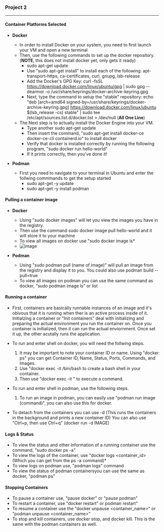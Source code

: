 ### **Project 2**

---

#### Container Platforms Selected
- **Docker**
  - In order to install Docker on your system, you need to first launch your VM and open a new terminal
  - Then, use the following commands to set up the docker repository. (**NOTE**, this does not install docker yet, only gets it ready)
    - sudo apt-get update
    - Use "sudo apt-get install" to install each of the following: apt-transport-https, ca-certificates, curl, gnupg, lsb-release
    - Add the Docker's GPG Key: curl -fsSL https://download.docker.com/linux/ubuntu/gpg | sudo gpg --dearmor -o /usr/share/keyrings/docker-archive-keyring.gpg
    - Next, type the command to setup the "stable" repository: echo "deb [arch=amd64 signed-by=/usr/share/keyrings/docker-archive-keyring.gpg] https://download.docker.com/linux/ubuntu 
    $(lsb_release -cs) stable" | sudo tee /etc/apt/sources.list.d/docker.list > /dev/null  (**All One Line**)
  - The Next step is to actually install the Docker Engine into your VM. 
    - Type another sudo apt-get update
    - Then insert the command, "sudo apt-get install docker-ce docker-ce-cli containerd.io" to install docker
    - Verify that docker is installed correctly by running the following program, "sudo docker run hello-world"
    - If it prints correctly, then you've done it!
  
- **Podman** 
  - First you need to navigate to your terminal in Ubuntu and enter the follwing commmands to get the setup started
    - sudo apt-get -y update
    - sudo apt-get -y install podman

#### Pulling a container image
- **Docker**
  - Using "sudo docker images" will let you view the images you have in the registry. 
  - Then use the command sudo docker image pull hello-world and it will store it to your machine
  - To view all images on docker use "sudo docker image ls*
  - ![image](https://user-images.githubusercontent.com/59904812/136669326-b7d74743-2930-4e03-a488-3ad3c251d059.png)

- **Podman**
  - Using "sudo podman pull (name of image)" will pull an image from the registry and display it to you. You could also use  podman build --pull=true
  - To view all images on podman you can use the same command as docker, "sudo podman image ls" or list

#### Running a container
  - First, containers are basically runnable instances of an image and it's obivous that it is running when ther is an active process inside of it. Initialzing a container or "Init containers" deal with initializing and preparing the actual environment you run the container on. Once you container is initialized, then it can run the actual enviornment. Once set it up, the other acutally runs the application.
  - To run and enter shell on docker, you will need the follwing steps.
    1. It may be important to note your container ID or name. Using "docker ps" you can get Container ID, Name, Status, Ports, Commands, and Images. 
    2. Use "docker exec -it <container name> /bin/bash to create a bash shell in your container.
    3. Then use "docker exec -it <container name> <command to execute>" to execute a command. 
  
  - To run and enter shell in podman, use the following steps.
    1. To run an image in podman, you can easily use "podman run image (command)", you can also use this for docker. 
  - To detach from the containers you can use -d (This runs the containers in the background and prints a new container ID) You can also use "Ctrl+p, then use Ctrl+q" (docker run -d IMAGE)

#### Logs & Status
  - To view the status and other information of a running container use the command, "sudo docker ps -a"
  - To view the logs of the container, use "docker logs <container_id> (Which you can get from the ps -a command)*
  - To view logs on podman use, "podman logs" command
  - To view the status of podman containersyou can use the same as docker, "podman ps"
  
 #### Stopping Containers
  - To pause a container use, "pause docker" or "pause podman"
  - To restart a container, use "docker restart" or podman restart"
  - To resume a container use the "docker unpause <container_name>" or "podman unpause <container_name>"
  - To stop and kill containers, use docker stop, and docker kill. This is the same with the podman containers as well. 
